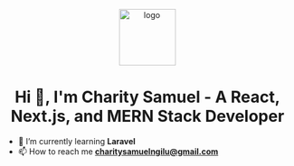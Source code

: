 <p align="center">
  <img src="https://github.com/user-attachments/assets/55723914-c72b-4229-afd5-e5c9b56358c8" alt="logo" height="100px" width="100px">
</p>

<h1 align="center">Hi 👋, I'm Charity Samuel 
- A React, Next.js, and MERN Stack Developer</h1>

- 🌱 I’m currently learning **Laravel**
- 📫 How to reach me **charitysamuelngilu@gmail.com**


